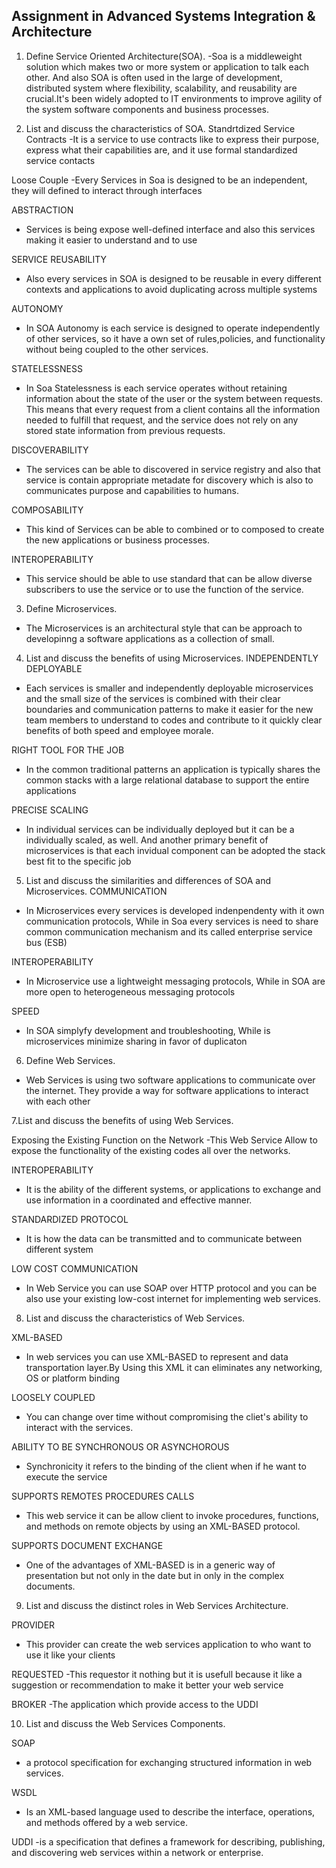 ## Assignment in Advanced Systems Integration & Architecture
1. Define Service Oriented Architecture(SOA).
-Soa is a middleweight solution which makes two or more system or application to talk each other.
And also SOA is often used in the large of development, distributed system where flexibility, scalability,
and reusability are crucial.It's been widely adopted to IT environments to improve agility of the system
software components and business processes.

2. List and discuss the characteristics of SOA.
Standrtdized Service Contracts
-It is a service to use contracts like to express their purpose,
express what their capabilities are, and it use formal standardized service contacts

Loose Couple
-Every Services in Soa is designed to be an independent, they will defined to interact through interfaces

ABSTRACTION
- Services is being expose well-defined interface and also this services making it easier to understand and to use

SERVICE REUSABILITY 
- Also every services in SOA is designed to be reusable in every different contexts and applications to avoid
duplicating across multiple systems

AUTONOMY
- In SOA Autonomy is each service is designed to operate independently of other services, so it have a own set of
rules,policies, and functionality without being coupled to the other services.

STATELESSNESS
- In Soa Statelessness is each service operates without retaining information about the state of the user or the system between requests. This means that every request from a client contains all the information needed to fulfill that request, and the service does not rely on any stored state information from previous requests.

DISCOVERABILITY
- The services can be able to discovered in service registry and also that service is contain appropriate metadate
for discovery which is also to communicates purpose and capabilities to humans.

COMPOSABILITY
- This kind of Services can be able to combined or to composed to create the new applications or business processes.

INTEROPERABILITY
- This service should be able to use standard that can be allow diverse subscribers to use the service or to use the function of the service.

3. Define Microservices.
- The Microservices is an architectural style that can be approach to developinng a software applications
as a collection of small.

4. List and discuss the benefits of using Microservices.
INDEPENDENTLY DEPLOYABLE
- Each services is smaller and independently deployable microservices and the small size of the services is combined with their clear boundaries and communication patterns to make it easier for the new team members to 
understand to codes and contribute to it quickly clear benefits of both speed and employee morale.

RIGHT TOOL FOR THE JOB
- In the common traditional patterns an application is typically shares the common stacks with a large relational database to support the entire applications

PRECISE SCALING
- In individual services can be individually deployed but it can be a individually scaled, as well. And another primary benefit of microservices is that each invidual component can be adopted the stack best fit to the specific job

5. List and discuss the similarities and differences of SOA and Microservices.
COMMUNICATION
- In Microservices every services is developed indenpendenty with it own communication protocols, While in Soa every services is need to share common communication mechanism and its called enterprise service bus (ESB)

INTEROPERABILITY
- In Microservice use a lightweight messaging protocols, While in SOA are more open to heterogeneous messaging protocols

SPEED
- In SOA simplyfy development and troubleshooting, While is microservices minimize sharing in favor of duplicaton

6. Define Web Services.
- Web Services is using two software applications to communicate over the internet.
 They provide a way for software applications to interact with each other

7.List and discuss the benefits of using Web Services.

Exposing the Existing Function on the Network
-This Web Service Allow to expose the functionality of the existing codes all over the networks.

INTEROPERABILITY
- It is the ability of the different systems, or applications to exchange and use information in a 
coordinated and effective manner.

STANDARDIZED PROTOCOL
- It is how the data can be transmitted and to communicate between different system

LOW COST COMMUNICATION
- In Web Service you can use SOAP over HTTP protocol and you can be also use your existing low-cost internet for implementing  web services.

8. List and discuss the characteristics of Web Services.

XML-BASED
- In web services you can use XML-BASED to represent and data transportation layer.By Using this XML it can eliminates any networking, OS or platform binding

LOOSELY COUPLED
- You can change over time without compromising the cliet's ability to interact with the services.

ABILITY TO BE SYNCHRONOUS OR ASYNCHOROUS 
- Synchronicity it refers to the binding of the client when if he want to execute the service

SUPPORTS REMOTES PROCEDURES CALLS
- This web service it can be allow client to invoke procedures, functions, and methods on remote objects by using an XML-BASED protocol.

SUPPORTS DOCUMENT EXCHANGE
- One of the advantages of XML-BASED is in a generic way of presentation but not only in the date but in only in the complex documents.

9. List and discuss the distinct roles in Web Services Architecture.

PROVIDER 
- This provider can create the web services application to who want to use it like your clients

REQUESTED 
-This requestor it nothing but it is usefull because it like a suggestion or recommendation to make it better your web service

BROKER
-The application which provide access to the UDDI

10. List and discuss the Web Services Components.

SOAP
-  a protocol specification for exchanging structured information in web services.

WSDL 
- Is an XML-based language used to describe the interface, operations, and methods offered by a web service.

UDDI
-is a specification that defines a framework for describing, publishing, and discovering web services within a network or enterprise.
